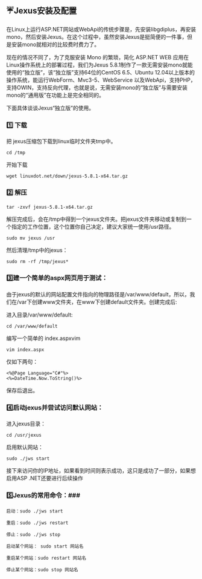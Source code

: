 ## :umbrella:Jexus安装及配置  ##

在Linux上运行ASP.NET网站或WebApi的传统步骤是，先安装libgdiplus，再安装mono，然后安装Jexus。在这个过程中，虽然安装Jexus是挺简便的一件事，但是安装mono就相对的比较费时费力了。

现在的情况不同了，为了克服安装 Mono 的繁琐，简化 ASP.NET WEB 应用在Linux操作系统上的部署过程，我们为Jexus 5.8.1制作了一款无需安装mono就能使用的“独立版”，该“独立版”支持64位的CentOS 6.5、Ubuntu 12.04以上版本的操作系统，能运行WebForm、Mvc3-5、WebService 以及WebApi，支持PHP，支持OWIN，支持反向代理，也就是说，无需安装mono的“独立版”与需要安装mono的“通用版”在功能上是完全相同的。

下面具体谈谈Jexus“独立版”的使用。

### :one: 下载 ###

把 jexus压缩包下载到linux临时文件夹tmp中。

```linux
cd /tmp
```
开始下载
```
wget linuxdot.net/down/jexus-5.8.1-x64.tar.gz
```

### :two: 解压 ###

```
tar -zxvf jexus-5.8.1-x64.tar.gz
```
解压完成后，会在/tmp中得到一个jexus文件夹。把jexus文件夹移动或复制到一个指定的工作位置，这个位置你自己决定，建议大家统一使用/usr路径。

```
sudo mv jexus /usr
```
然后清理/tmp中的jexus：
```
sudo rm -rf /tmp/jexus*
```

### :three:建一个简单的aspx网页用于测试： ###

由于jexus的默认的网站配置文件指向的物理路径是/var/www/default，所以，我们在/var下创建www文件夹，在www下创建default文件夹。创建完成后:

进入目录/var/www/default:
```
cd /var/www/default
```
编写一个简单的 index.aspxvim 
```
vim index.aspx
```
仅如下两句：
```
<%@Page Language="C#"%>
<%=DateTime.Now.ToString()%> 
```

保存后退出。

### :four:启动jexus并尝试访问默认网站： ###

进入jexus目录：
```
cd /usr/jexus
```
启用默认网站：
```
sudo ./jws start
```

接下来访问你的IP地址，如果看到时间则表示成功，这只是成功了一部分，如果想启用ASP .NET还要进行后续操作

### :five:Jexus的常用命令：###
```
启动：sudo ./jws start

重启：sudo ./jws restart

停止：sudo ./jws stop

启动某个网站： sudo start 网站名

重启某个网站：sudo restart 网站名

停止某个网站：sudo stop 网站名

```






